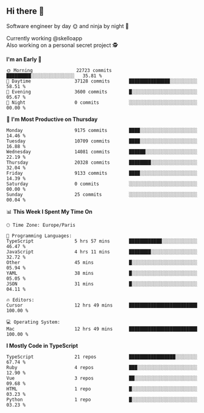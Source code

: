 ## Hi there 👋

Software engineer by day 🌞 and ninja by night 🌝

Currently working @skelloapp <br>
Also working on a personal secret project 🕵️

<!--START_SECTION:waka-->
**I'm an Early 🐤** 

```text
🌞 Morning                22723 commits       █████████░░░░░░░░░░░░░░░░   35.81 % 
🌆 Daytime                37128 commits       ███████████████░░░░░░░░░░   58.51 % 
🌃 Evening                3600 commits        █░░░░░░░░░░░░░░░░░░░░░░░░   05.67 % 
🌙 Night                  0 commits           ░░░░░░░░░░░░░░░░░░░░░░░░░   00.00 % 
```
📅 **I'm Most Productive on Thursday** 

```text
Monday                   9175 commits        ████░░░░░░░░░░░░░░░░░░░░░   14.46 % 
Tuesday                  10709 commits       ████░░░░░░░░░░░░░░░░░░░░░   16.88 % 
Wednesday                14081 commits       ██████░░░░░░░░░░░░░░░░░░░   22.19 % 
Thursday                 20328 commits       ████████░░░░░░░░░░░░░░░░░   32.04 % 
Friday                   9133 commits        ████░░░░░░░░░░░░░░░░░░░░░   14.39 % 
Saturday                 0 commits           ░░░░░░░░░░░░░░░░░░░░░░░░░   00.00 % 
Sunday                   25 commits          ░░░░░░░░░░░░░░░░░░░░░░░░░   00.04 % 
```


📊 **This Week I Spent My Time On** 

```text
🕑︎ Time Zone: Europe/Paris

💬 Programming Languages: 
TypeScript               5 hrs 57 mins       ████████████░░░░░░░░░░░░░   46.47 % 
JavaScript               4 hrs 11 mins       ████████░░░░░░░░░░░░░░░░░   32.72 % 
Other                    45 mins             █░░░░░░░░░░░░░░░░░░░░░░░░   05.94 % 
YAML                     38 mins             █░░░░░░░░░░░░░░░░░░░░░░░░   05.05 % 
JSON                     31 mins             █░░░░░░░░░░░░░░░░░░░░░░░░   04.11 % 

🔥 Editors: 
Cursor                   12 hrs 49 mins      █████████████████████████   100.00 % 

💻 Operating System: 
Mac                      12 hrs 49 mins      █████████████████████████   100.00 % 
```

**I Mostly Code in TypeScript** 

```text
TypeScript               21 repos            █████████████████░░░░░░░░   67.74 % 
Ruby                     4 repos             ███░░░░░░░░░░░░░░░░░░░░░░   12.90 % 
Vue                      3 repos             ██░░░░░░░░░░░░░░░░░░░░░░░   09.68 % 
HTML                     1 repo              █░░░░░░░░░░░░░░░░░░░░░░░░   03.23 % 
Python                   1 repo              █░░░░░░░░░░░░░░░░░░░░░░░░   03.23 % 
```




<!--END_SECTION:waka-->

<!--
**antoinelncl/antoinelncl** is a ✨ _special_ ✨ repository because its `README.md` (this file) appears on your GitHub profile.

Here are some ideas to get you started:

- 🔭 I’m currently working on ...
- 🌱 I’m currently learning ...
- 👯 I’m looking to collaborate on ...
- 🤔 I’m looking for help with ...
- 💬 Ask me about ...
- 📫 How to reach me: ...
- 😄 Pronouns: ...
- ⚡ Fun fact: ...
-->
